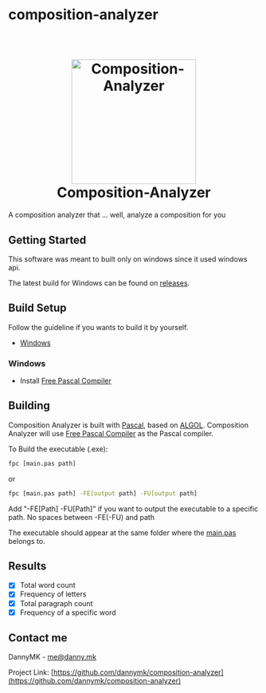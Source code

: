 <!-- <a name="readme-top"></a> -->

# composition-analyzer

<h1 align="center">
  <br>
  <a href="https://github.com/dannymk2006/composition-analyzer/"><img src="https://i.imgur.com/PDG394z.png" alt="Composition-Analyzer" width="250"></a>
  <br>
  <b>Composition-Analyzer</b>
  <br>
</h1>

A composition analyzer that ... well, analyze a composition for you

<!-- <p align="right">(<a href="#readme-top">back to top</a>)</p> -->

## Getting Started

This software was meant to built only on windows since it used windows api.

The latest build for Windows can be found on [releases](https://github.com/dannymk2006/composition-analyzer/releases/latest).

## Build Setup

Follow the guideline if you wants to build it by yourself.

* [Windows](#windows)

### Windows

* Install [Free Pascal Compiler](https://sourceforge.net/projects/freepascal/files/Win32/3.2.2/fpc-3.2.2.win32.and.win64.exe/download)

## Building
Composition Analyzer is built with [Pascal](https://en.wikipedia.org/wiki/Pascal_(programming_language)), based on [ALGOL](https://en.wikipedia.org/wiki/ALGOL). Composition Analyzer will use [Free Pascal Compiler](https://www.freepascal.org/) as the Pascal compiler.

To Build the executable (.exe):
```sh
fpc [main.pas path]
```

or

```sh
fpc [main.pas path] -FE[output path] -FU[output path]
```
Add "-FE[Path] -FU[Path]" if you want to output the executable to a specific path. No spaces between -FE(-FU) and path

The executable should appear at the same folder where the [main.pas](https://github.com/dannymk2006/composition-analyzer/blob/main/main.pas?raw=1) belongs to.

## Results

- [x] Total word count
- [x] Frequency of letters
- [x] Total paragraph count
- [x] Frequency of a specific word

## Contact me
DannyMK - me@danny.mk

Project Link: [https://github.com/dannymk/composition-analyzer](https://github.com/dannymk/composition-analyzer)